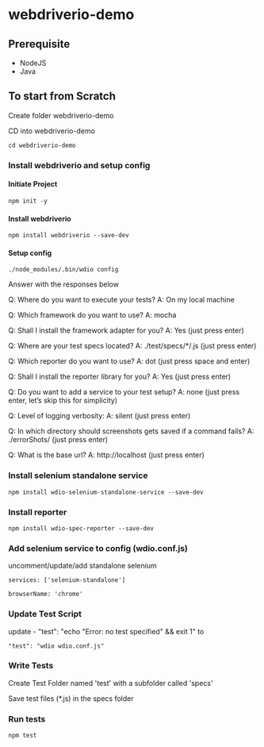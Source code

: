 # webdriverio-demo

## Prerequisite
* NodeJS
* Java

## To start from Scratch
Create folder webdriverio-demo

CD into webdriverio-demo

    cd webdriverio-demo

### Install webdriverio and setup config 

#### Initiate Project

    npm init -y

#### Install webdriverio

    npm install webdriverio --save-dev

#### Setup config

    ./node_modules/.bin/wdio config


Answer with the responses below

Q: Where do you want to execute your tests?
A: On my local machine

Q: Which framework do you want to use?
A: mocha

Q: Shall I install the framework adapter for you?
A: Yes (just press enter)

Q: Where are your test specs located?
A: ./test/specs/*/.js (just press enter)

Q: Which reporter do you want to use?
A: dot (just press space and enter)

Q: Shall I install the reporter library for you?
A: Yes (just press enter)

Q: Do you want to add a service to your test setup?
A: none (just press enter, let’s skip this for simplicity)

Q: Level of logging verbosity:
A: silent (just press enter)

Q: In which directory should screenshots gets saved if a command fails?
A: ./errorShots/ (just press enter)

Q: What is the base url?
A: http://localhost (just press enter)


### Install selenium standalone service

    npm install wdio-selenium-standalone-service --save-dev

### Install reporter

    npm install wdio-spec-reporter --save-dev 

### Add selenium service to config (wdio.conf.js)

uncomment/update/add standalone selenium

    services: ['selenium-standalone']

    browserName: 'chrome'


### Update Test Script 

update - "test": "echo \"Error: no test specified\" && exit 1" to

    "test": "wdio wdio.conf.js"

### Write Tests

Create Test Folder named 'test' with a subfolder called 'specs'

Save test files (*.js) in the specs folder

### Run tests

    npm test



